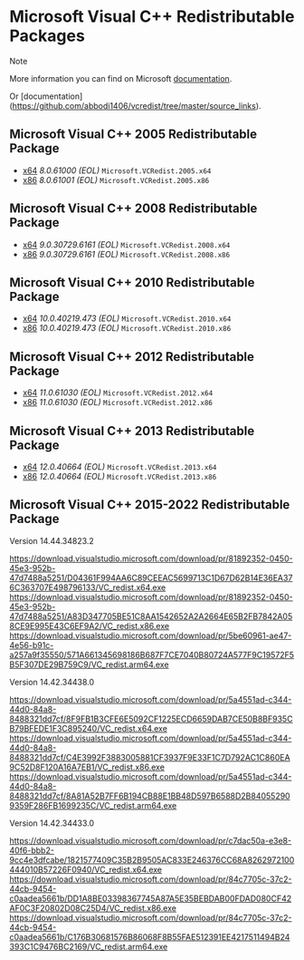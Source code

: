 # Microsoft Visual C++ Redistributable Packages

> [!NOTE]
> More information you can find on Microsoft [documentation](https://learn.microsoft.com/en-us/cpp/windows/latest-supported-vc-redist?view=msvc-170).
>
> Or [documentation] (https://github.com/abbodi1406/vcredist/tree/master/source_links).

## Microsoft Visual C++ 2005 Redistributable Package
  * [x64](https://download.microsoft.com/download/8/B/4/8B42259F-5D70-43F4-AC2E-4B208FD8D66A/vcredist_x64.EXE) *8.0.61000 (EOL)* `Microsoft.VCRedist.2005.x64`<br>
  * [x86](https://download.microsoft.com/download/8/B/4/8B42259F-5D70-43F4-AC2E-4B208FD8D66A/vcredist_x86.EXE) *8.0.61001 (EOL)* `Microsoft.VCRedist.2005.x86`
## Microsoft Visual C++ 2008 Redistributable Package
  * [x64](https://download.microsoft.com/download/5/D/8/5D8C65CB-C849-4025-8E95-C3966CAFD8AE/vcredist_x64.exe) *9.0.30729.6161 (EOL)* `Microsoft.VCRedist.2008.x64`<br>
  * [x86](https://download.microsoft.com/download/5/D/8/5D8C65CB-C849-4025-8E95-C3966CAFD8AE/vcredist_x86.exe) *9.0.30729.6161 (EOL)* `Microsoft.VCRedist.2008.x86`
## Microsoft Visual C++ 2010 Redistributable Package
  * [x64](https://download.microsoft.com/download/E/E/0/EE05C9EF-A661-4D9E-BCE2-6961ECDF087F/vcredist_x64.exe) *10.0.40219.473 (EOL)* `Microsoft.VCRedist.2010.x64`<br>
  * [x86](https://download.microsoft.com/download/E/E/0/EE05C9EF-A661-4D9E-BCE2-6961ECDF087F/vcredist_x86.exe) *10.0.40219.473 (EOL)* `Microsoft.VCRedist.2010.x86`
## Microsoft Visual C++ 2012 Redistributable Package
  * [x64](https://download.microsoft.com/download/1/6/B/16B06F60-3B20-4FF2-B699-5E9B7962F9AE/VSU_4/vcredist_x64.exe) *11.0.61030 (EOL)* `Microsoft.VCRedist.2012.x64`<br>
  * [x86](https://download.microsoft.com/download/1/6/B/16B06F60-3B20-4FF2-B699-5E9B7962F9AE/VSU_4/vcredist_x86.exe) *11.0.61030 (EOL)* `Microsoft.VCRedist.2012.x86`
## Microsoft Visual C++ 2013 Redistributable Package
  * [x64](https://aka.ms/highdpimfc2013x64enu) *12.0.40664 (EOL)* `Microsoft.VCRedist.2013.x64` <br>
  * [x86](https://aka.ms/highdpimfc2013x86enu) *12.0.40664 (EOL)* `Microsoft.VCRedist.2013.x86` 
## Microsoft Visual C++ 2015-2022 Redistributable Package
Version 14.44.34823.2

https://download.visualstudio.microsoft.com/download/pr/81892352-0450-45e3-952b-47d7488a5251/D04361F994AA6C89CEEAC5699713C1D67D62B14E36EA376C363707E498796133/VC_redist.x64.exe
https://download.visualstudio.microsoft.com/download/pr/81892352-0450-45e3-952b-47d7488a5251/A83D347705BE51C8AA1542652A2A2664E65B2FB7842A058CE9E995E43C6EF9A2/VC_redist.x86.exe
https://download.visualstudio.microsoft.com/download/pr/5be60961-ae47-4e56-b91c-a257a9f35550/571A661345698186B687F7CE7040B80724A577F9C19572F5B5F307DE29B759C9/VC_redist.arm64.exe

Version 14.42.34438.0

https://download.visualstudio.microsoft.com/download/pr/5a4551ad-c344-44d0-84a8-8488321dd7cf/8F9FB1B3CFE6E5092CF1225ECD6659DAB7CE50B8BF935CB79BFEDE1F3C895240/VC_redist.x64.exe
https://download.visualstudio.microsoft.com/download/pr/5a4551ad-c344-44d0-84a8-8488321dd7cf/C4E3992F3883005881CF3937F9E33F1C7D792AC1C860EA9C52D8F120A16A7EB1/VC_redist.x86.exe
https://download.visualstudio.microsoft.com/download/pr/5a4551ad-c344-44d0-84a8-8488321dd7cf/8A81A52B7FF6B194CB88E1BB48D597B6588D2B840552909359F286FB1699235C/VC_redist.arm64.exe

Version 14.42.34433.0

https://download.visualstudio.microsoft.com/download/pr/c7dac50a-e3e8-40f6-bbb2-9cc4e3dfcabe/1821577409C35B2B9505AC833E246376CC68A8262972100444010B57226F0940/VC_redist.x64.exe
https://download.visualstudio.microsoft.com/download/pr/84c7705c-37c2-44cb-9454-c0aadea5661b/DD1A8BE03398367745A87A5E35BEBDAB00FDAD080CF42AF0C3F20802D08C25D4/VC_redist.x86.exe
https://download.visualstudio.microsoft.com/download/pr/84c7705c-37c2-44cb-9454-c0aadea5661b/C176B30681576B86068F8B55FAE512391EE4217511494B24393C1C9476BC2169/VC_redist.arm64.exe
